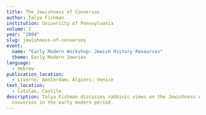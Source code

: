 ```yaml
---
title: The Jewishness of Conversos
author: Talya Fishman
institution: University of Pennsylvania
volume: 1
year: "2004"
slug: jewishness-of-conversos
event:
  name: "Early Modern Workshop: Jewish History Resources"
  theme: Early Modern Jewries
language:
  - Hebrew
publication_location:
  - Livorno; Amsterdam; Algiers; Venice
text_location:
  - Catalan, Castile
description: Talya Fishman discusses rabbinic views on the Jewishness of
  conversos in the early modern period.
---
```

